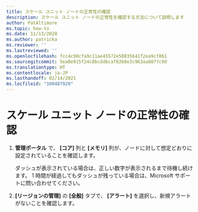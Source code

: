 ```yaml
---
title: スケール ユニット ノードの正常性の確認
description: スケール ユニット ノードの正常性を確認する方法について説明します
author: PatAltimore
ms.topic: how-to
ms.date: 11/13/2020
ms.author: patricka
ms.reviewer: ''
ms.lastreviewed: ''
ms.openlocfilehash: fcc4c90cfa9c11ae45572e58835641f2ea9cf861
ms.sourcegitcommit: 5ea0e915f24c8bcddbcaf8268e3c963aa8877c9d
ms.translationtype: HT
ms.contentlocale: ja-JP
ms.lasthandoff: 02/14/2021
ms.locfileid: "100487920"
---
```

# <a name="verifying-scale-unit-node-health"></a>スケール ユニット ノードの正常性の確認

1.  **管理ポータル** で、 **[コア]** 列と **[メモリ]** 列が、ノードに対して想定どおりに設定されていることを確認します。
    
    ダッシュが表示されている場合は、正しい数字が表示されるまで待機し続けます。 1 時間が経過してもダッシュが残っている場合は、Microsoft サポートに問い合わせてください。
    
2.  **[リージョンの管理]** の **[全般]** タブで、 **[アラート]** を選択し、新規アラートがないことを確認します。
    
